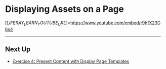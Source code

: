 # Displaying Assets on a Page

[$LIFERAY_LEARN_YOUTUBE_URL$]=https://www.youtube.com/embed/r9hfX23Gbs4

---

## Next Up

* [Exercise 4: Present Content with Display Page Templates](./exercise-4-present-content-with-display-page-templates.md)